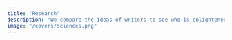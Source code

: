 ```yaml
---
title: "Research"
description: "We compare the ideas of writers to see who is enlightened and who is evil"
image: "/covers/sciences.png" 
---
```

